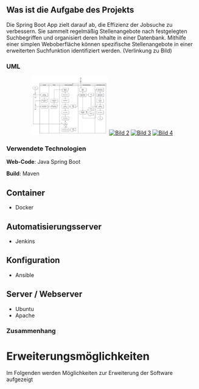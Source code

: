## Was ist die Aufgabe des Projekts
Die Spring Boot App zielt darauf ab, die Effizienz der Jobsuche zu verbessern. Sie sammelt regelmäßig Stellenangebote nach
festgelegten Suchbegriffen und organisiert deren Inhalte in einer Datenbank. Mithilfe einer simplen Weboberfläche können spezifische
Stellenangebote in einer erweiterten Suchfunktion identifiziert werden. (Verlinkung zu Bild)

### UML
<p align="center">
  <a href="diagrams/CI-CD-Flowchart.png"><img src="diagrams/CI-CD-Flowchart.png" alt="CI-CD-Flowchart" width="200"></a>
  <a href="images/image2.png"><img src="images/image2.png" alt="Bild 2" width="200"></a>
  <a href="images/image3.png"><img src="images/image3.png" alt="Bild 3" width="200"></a>
  <a href="images/image4.png"><img src="images/image4.png" alt="Bild 4" width="200"></a>
</p>

### Verwendete Technologien
**Web-Code**: Java Spring Boot

**Build**: Maven

## Container
- Docker

## Automatisierungsserver
- Jenkins

## Konfiguration
- Ansible

## Server / Webserver
- Ubuntu
- Apache


### Zusammenhang


# Erweiterungsmöglichkeiten
Im Folgenden werden Möglichkeiten zur Erweiterung der Software aufgezeigt

